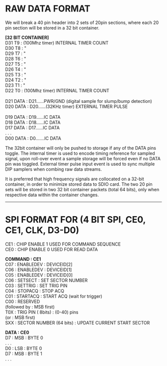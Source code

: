 # RAW DATA FORMAT<br>
We will break a 40 pin header into 2 sets of 20pin sections, where each 20 pin section will be stored in a 32 bit container.

**[32 BIT CONTAINER]**<br>
D31  T9 : (100Mhz timer)  INTERNAL TIMER COUNT<br>
D30  T8 : " <br>
D29  T7 : " <br>
D28  T6 : " <br>
D27  T5 : " <br>
D26  T4 : " <br>
D25  T3 : " <br>
D24  T2 : " <br>
D23  T1 : " <br>
D22  T0 : (100Mhz timer)  INTERNAL TIMER COUNT<br>
<br>
D21  DATA : D21......PWR/GND (digital sample for slump/bump detection)<br>
D20  DATA : D20......(32KHz timer)   EXTERNAL TIMER PULSE<br>
<br>
D19  DATA : D19......IC DATA<br>
D18  DATA : D18......IC DATA<br>
D17  DATA : D17......IC DATA<br>
. . .<br>
D00  DATA : D0.......IC DATA<br>


The 32bit container will only be pushed to storage if any of the DATA pins toggle. The internal timer is used to encode timing reference for sampled signal, upon roll-over event a sample storage will be forced even if no DATA pin was toggled. External timer pulse input event is used to sync multiple DIP samplers when combing raw data streams.<br>

It is preferred that high frequency signals are collocated on a 32-bit container, in order to minimize stored data to SDIO card. The two 20 pin sets will be stored in two 32 bit container packets (total 64 bits), only when respective data within the container changes.<br>

-----------------------------------------------------------------------------------

# SPI FORMAT FOR (4 BIT SPI, CE0, CE1, CLK, D3-D0)<br>
CE1  : CHIP ENABLE 1 USED FOR COMMAND SEQUENCE<br>
CE0  : CHIP ENABLE 0 USED FOR READ DATA<br>

**COMMAND : CE1**<br>
C07  : ENABLEDEV : DEVICEID[2]<br>
C06  : ENABLEDEV : DEVICEID[1]<br>
C05  : ENABLEDEV : DEVICEID[0]<br>
C06  : SETSECT	 : SET SECTOR NUMBER<br>
C03  : SETTRIG	 : SET TRIG PIN<br>
C04  : STOPACQ	 : STOP ACQ<br>
C01  : STARTACQ	 : START ACQ (wait for trigger)<br>
C00  : RESERVED<br>
(followed by : MSB first)<br>
T0X  : TRIG PIN ( 8bits) : (0-40) pins<br>
(or : MSB first)<br>
SXX  : SECTOR NUMBER (64 bits) : UPDATE CURRENT START SECTOR<br>

**DATA : CE0**<br>
D7   : MSB  : BYTE 0<br>
. . .<br>
D0   : LSB  : BYTE 0<br>
D7   : MSB  : BYTE 1<br>
. . .<br>



